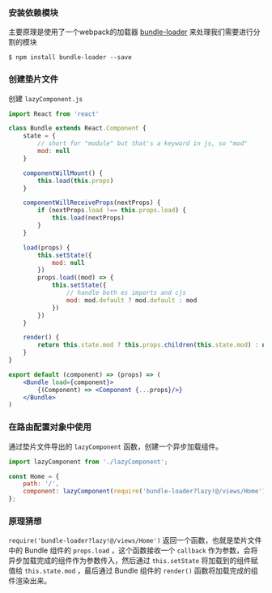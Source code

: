 ### 安装依赖模块

主要原理是使用了一个webpack的加载器 [bundle-loader](https://github.com/webpack-contrib/bundle-loader) 来处理我们需要进行分割的模块

```shell
$ npm install bundle-loader --save
```

### 创建垫片文件

创建 `lazyComponent.js`

```jsx
import React from 'react'

class Bundle extends React.Component {
    state = {
        // short for "module" but that's a keyword in js, so "mod"
        mod: null
    }

    componentWillMount() {
        this.load(this.props)
    }

    componentWillReceiveProps(nextProps) {
        if (nextProps.load !== this.props.load) {
            this.load(nextProps)
        }
    }

    load(props) {
        this.setState({
            mod: null
        })
        props.load((mod) => {
            this.setState({
                // handle both es imports and cjs
                mod: mod.default ? mod.default : mod
            })
        })
    }

    render() {
        return this.state.mod ? this.props.children(this.state.mod) : null
    }
}

export default (component) => (props) => (
    <Bundle load={component}>
        {(Component) => <Component {...props}/>}
    </Bundle>
)
```

### 在路由配置对象中使用

通过垫片文件导出的 `lazyComponent` 函数，创建一个异步加载组件。

```js
import lazyComponent from './lazyComponent';

const Home = {
    path: '/',
    component: lazyComponent(require('bundle-loader?lazy!@/views/Home'))
};
```

### 原理猜想

`require('bundle-loader?lazy!@/views/Home')` 返回一个函数，也就是垫片文件中的 Bundle 组件的 `props.load` ，这个函数接收一个 `callback` 作为参数，会将异步加载完成的组件作为参数传入，然后通过 `this.setState` 将加载到的组件赋值给 `this.state.mod` ，最后通过  Bundle 组件的 `render()` 函数将加载完成的组件渲染出来。